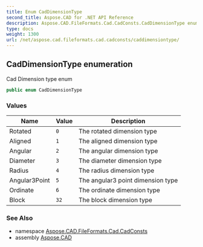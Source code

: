 ```yaml
---
title: Enum CadDimensionType
second_title: Aspose.CAD for .NET API Reference
description: Aspose.CAD.FileFormats.Cad.CadConsts.CadDimensionType enum. Cad Dimension type enum
type: docs
weight: 1300
url: /net/aspose.cad.fileformats.cad.cadconsts/caddimensiontype/
---
```

## CadDimensionType enumeration

Cad Dimension type enum

```csharp
public enum CadDimensionType
```

### Values

| Name | Value | Description |
| --- | --- | --- |
| Rotated | `0` | The rotated dimension type |
| Aligned | `1` | The aligned dimension type |
| Angular | `2` | The angular dimension type |
| Diameter | `3` | The diameter dimension type |
| Radius | `4` | The radius dimension type |
| Angular3Point | `5` | The angular3 point dimension type |
| Ordinate | `6` | The ordinate dimension type |
| Block | `32` | The block dimension type |

### See Also

* namespace [Aspose.CAD.FileFormats.Cad.CadConsts](../../aspose.cad.fileformats.cad.cadconsts/)
* assembly [Aspose.CAD](../../)


